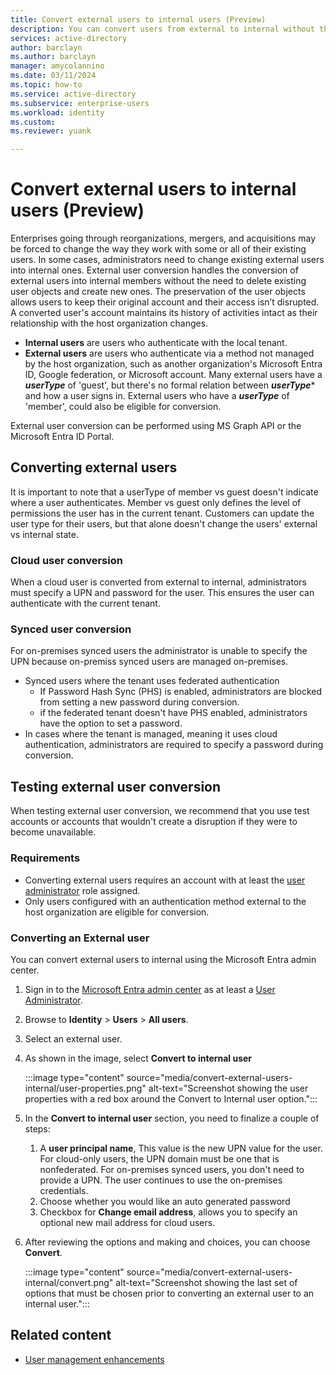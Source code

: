 ```yaml
---
title: Convert external users to internal users (Preview)
description: You can convert users from external to internal without the need to recreate them.
services: active-directory 
author: barclayn
ms.author: barclayn
manager: amycolannino
ms.date: 03/11/2024
ms.topic: how-to
ms.service: active-directory
ms.subservice: enterprise-users
ms.workload: identity
ms.custom: 
ms.reviewer: yuank

---
```


# Convert external users to internal users (Preview)

Enterprises going through reorganizations, mergers, and acquisitions may be forced to change the way they work with some or all of their existing users. In some cases, administrators need to change existing external users into internal ones. External user conversion handles the conversion of external users into internal members without the need to delete  existing user objects and create new ones. The preservation of the user objects allows users to keep their original account and their access isn’t disrupted. A converted user's account maintains its history of activities intact as their relationship with the host organization changes.

- **Internal users** are users who authenticate with the local tenant.
- **External users** are users who authenticate via a method not managed by the host organization, such as another organization's Microsoft Entra ID, Google federation, or Microsoft account. Many external users have a ***userType*** of 'guest', but there's no formal relation between ***userType**** and how a user signs in. External users who have a ***userType*** of 'member', could also be eligible for conversion.

External user conversion can be performed using MS Graph API or the Microsoft Entra ID Portal.

## Converting external users

It is important to note that a userType of member vs guest doesn't indicate where a user authenticates. Member vs guest only defines the level of permissions the user has in the current tenant. Customers can update the user type for their users, but that alone doesn't change the users' external vs internal state.

### Cloud user conversion

When a cloud user is converted from external to internal, administrators must specify a UPN and password for the user. This ensures the user can authenticate with the current tenant.

### Synced user conversion

For on-premises synced users the administrator is unable to specify the UPN because on-premiss synced users are managed on-premises. 

- Synced users where the tenant uses federated authentication
  - If Password Hash Sync (PHS) is enabled, administrators are blocked from setting a new password during conversion. 
  - if the federated tenant doesn't have PHS enabled, administrators have the option to set a password.
- In cases where the tenant is managed, meaning it uses cloud authentication, administrators are required to specify a password during conversion.

## Testing external user conversion

When testing external user conversion, we recommend that you use test accounts or accounts that wouldn't create a disruption if they were to become unavailable.

### Requirements

- Converting external users requires an account with at least the [user administrator](~/identity/role-based-access-control/permissions-reference.md#user-administrator)
role assigned.
- Only users configured with an authentication method external to the host organization are eligible for conversion. 

### Converting an External user

You can convert external users to internal using the Microsoft Entra admin center. 

1. Sign in to the [Microsoft Entra admin center](https://entra.microsoft.com) as at least a [User Administrator](~/identity/role-based-access-control/permissions-reference.md#user-administrator).

1. Browse to **Identity** > **Users** > **All users**.

1. Select an external user.
1. As shown in the image, select **Convert to internal user**

    :::image type="content" source="media/convert-external-users-internal/user-properties.png" alt-text="Screenshot showing the user properties with a red box around the Convert to Internal user option.":::

1. In the **Convert to internal user** section, you need to finalize a couple of steps:
    1. A **user principal name**, This value is the new UPN value for the user. For cloud-only users, the UPN domain must be one that is nonfederated. For on-premises synced users, you don't need to provide a UPN. The user continues to use the on-premises credentials.
    1. Choose whether you would like an auto generated password
    1. Checkbox for **Change email address**, allows you to specify an optional new mail address for cloud users.
1. After reviewing the options and making and choices, you can choose **Convert**.

    :::image type="content" source="media/convert-external-users-internal/convert.png" alt-text="Screenshot showing the last set of options that must be chosen prior to converting an external user to an internal user.":::


## Related content

- [User management enhancements](users-search-enhanced.md)